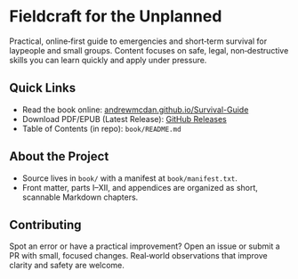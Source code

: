 # Fieldcraft for the Unplanned

Practical, online‑first guide to emergencies and short‑term survival for laypeople and small groups. Content focuses on safe, legal, non‑destructive skills you can learn quickly and apply under pressure.

## Quick Links

- Read the book online: [andrewmcdan.github.io/Survival-Guide](https://andrewmcdan.github.io/Survival-Guide/)
- Download PDF/EPUB (Latest Release): [GitHub Releases](https://github.com/andrewmcdan/Survival-Guide/releases/latest)
- Table of Contents (in repo): `book/README.md`

## About the Project

- Source lives in `book/` with a manifest at `book/manifest.txt`.
- Front matter, parts I–XII, and appendices are organized as short, scannable Markdown chapters.

## Contributing

Spot an error or have a practical improvement? Open an issue or submit a PR with small, focused changes. Real‑world observations that improve clarity and safety are welcome.
